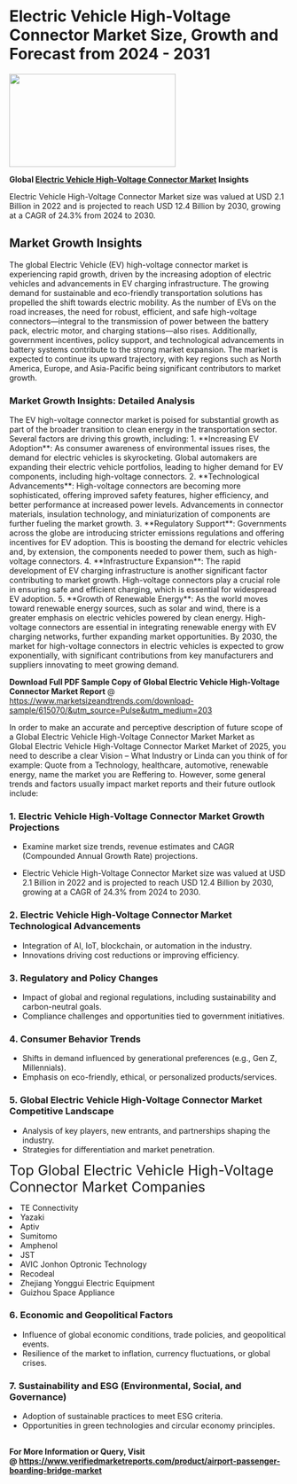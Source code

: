 <H1>Electric Vehicle High-Voltage Connector Market Size, Growth and Forecast from 2024 - 2031</H1><img class="aligncenter size-medium wp-image-584254" src="https://thirdeyenews.in/wp-content/uploads/2024/09/Global-Market-Research-300x168.jpeg" alt="" width="300" height="168" /><p><strong>Global&nbsp;<a href="https://www.marketsizeandtrends.com/download-sample/615070/&amp;utm_source=Pulse&amp;utm_medium=203">Electric Vehicle High-Voltage Connector Market</a> Insights</strong></p><p>Electric Vehicle High-Voltage Connector Market size was valued at USD 2.1 Billion in 2022 and is projected to reach USD 12.4 Billion by 2030, growing at a CAGR of 24.3% from 2024 to 2030.</p><p><h2>Market Growth Insights</h2> The global Electric Vehicle (EV) high-voltage connector market is experiencing rapid growth, driven by the increasing adoption of electric vehicles and advancements in EV charging infrastructure. The growing demand for sustainable and eco-friendly transportation solutions has propelled the shift towards electric mobility. As the number of EVs on the road increases, the need for robust, efficient, and safe high-voltage connectors—integral to the transmission of power between the battery pack, electric motor, and charging stations—also rises. Additionally, government incentives, policy support, and technological advancements in battery systems contribute to the strong market expansion. The market is expected to continue its upward trajectory, with key regions such as North America, Europe, and Asia-Pacific being significant contributors to market growth. <h3>Market Growth Insights: Detailed Analysis</h3> The EV high-voltage connector market is poised for substantial growth as part of the broader transition to clean energy in the transportation sector. Several factors are driving this growth, including: 1. **Increasing EV Adoption**: As consumer awareness of environmental issues rises, the demand for electric vehicles is skyrocketing. Global automakers are expanding their electric vehicle portfolios, leading to higher demand for EV components, including high-voltage connectors. 2. **Technological Advancements**: High-voltage connectors are becoming more sophisticated, offering improved safety features, higher efficiency, and better performance at increased power levels. Advancements in connector materials, insulation technology, and miniaturization of components are further fueling the market growth. 3. **Regulatory Support**: Governments across the globe are introducing stricter emissions regulations and offering incentives for EV adoption. This is boosting the demand for electric vehicles and, by extension, the components needed to power them, such as high-voltage connectors. 4. **Infrastructure Expansion**: The rapid development of EV charging infrastructure is another significant factor contributing to market growth. High-voltage connectors play a crucial role in ensuring safe and efficient charging, which is essential for widespread EV adoption. 5. **Growth of Renewable Energy**: As the world moves toward renewable energy sources, such as solar and wind, there is a greater emphasis on electric vehicles powered by clean energy. High-voltage connectors are essential in integrating renewable energy with EV charging networks, further expanding market opportunities. By 2030, the market for high-voltage connectors in electric vehicles is expected to grow exponentially, with significant contributions from key manufacturers and suppliers innovating to meet growing demand. </p><p><span class=""><strong>Download Full PDF Sample Copy of Global Electric Vehicle High-Voltage Connector Market Report</strong> @ <a href="https://www.marketsizeandtrends.com/download-sample/615070/&amp;utm_source=Pulse&amp;utm_medium=203" target="_blank">https://www.marketsizeandtrends.com/download-sample/615070/&amp;utm_source=Pulse&amp;utm_medium=203</a></span></p><p>In order to make an accurate and perceptive description of future scope of a Global&nbsp;Electric Vehicle High-Voltage Connector Market Market as Global&nbsp;Electric Vehicle High-Voltage Connector Market Market of 2025, you need to describe a clear Vision &ndash; What Industry or Linda can you think of for example: Quote from a Technology, healthcare, automotive, renewable energy, name the market you are Reffering to. However, some general trends and factors usually impact market reports and their future outlook include:</p><h3>1.&nbsp;<strong>Electric Vehicle High-Voltage Connector Market Growth Projections</strong></h3><ul><li>Examine market size trends, revenue estimates and CAGR (Compounded Annual Growth Rate) projections.</li><li><p>Electric Vehicle High-Voltage Connector Market size was valued at USD 2.1 Billion in 2022 and is projected to reach USD 12.4 Billion by 2030, growing at a CAGR of 24.3% from 2024 to 2030.</p></li></ul><h3>2.&nbsp;<strong>Electric Vehicle High-Voltage Connector Market Technological Advancements</strong></h3><ul><li>Integration of AI, IoT, blockchain, or automation in the industry.</li><li>Innovations driving cost reductions or improving efficiency.</li></ul><h3>3.&nbsp;<strong>Regulatory and Policy Changes</strong></h3><ul><li>Impact of global and regional regulations, including sustainability and carbon-neutral goals.</li><li>Compliance challenges and opportunities tied to government initiatives.</li></ul><h3>4.&nbsp;<strong>Consumer Behavior Trends</strong></h3><ul><li>Shifts in demand influenced by generational preferences (e.g., Gen Z, Millennials).</li><li>Emphasis on eco-friendly, ethical, or personalized products/services.</li></ul><h3>5.&nbsp;<strong>Global Electric Vehicle High-Voltage Connector Market Competitive Landscape</strong></h3><ul><li>Analysis of key players, new entrants, and partnerships shaping the industry.</li><li>Strategies for differentiation and market penetration.</li></ul><p data-pm-slice="1 1 []"><span style="color: inherit; font-family: inherit; font-size: 25px;">Top Global Electric Vehicle High-Voltage Connector Market Companies</span></p><div class="" data-test-id=""><p><li>TE Connectivity</li><li> Yazaki</li><li> Aptiv</li><li> Sumitomo</li><li> Amphenol</li><li> JST</li><li> AVIC Jonhon Optronic Technology</li><li> Recodeal</li><li> Zhejiang Yonggui Electric Equipment</li><li> Guizhou Space Appliance</li></p></div><h3>6.&nbsp;<strong>Economic and Geopolitical Factors</strong></h3><ul><li>Influence of global economic conditions, trade policies, and geopolitical events.</li><li>Resilience of the market to inflation, currency fluctuations, or global crises.</li></ul><h3>7.&nbsp;<strong>Sustainability and ESG (Environmental, Social, and Governance)</strong></h3><ul><li>Adoption of sustainable practices to meet ESG criteria.</li><li>Opportunities in green technologies and circular economy principles.</li></ul><h2><strong style="font-size: 14px;">For More Information or Query, Visit @&nbsp;</strong><a style="background-color: #ffffff; font-size: 14px;" href="https://www.marketsizeandtrends.com/report/electric-vehicle-high-voltage-connector-market/" target="_blank">https://www.verifiedmarketreports.com/product/airport-passenger-boarding-bridge-market</a></h2>
